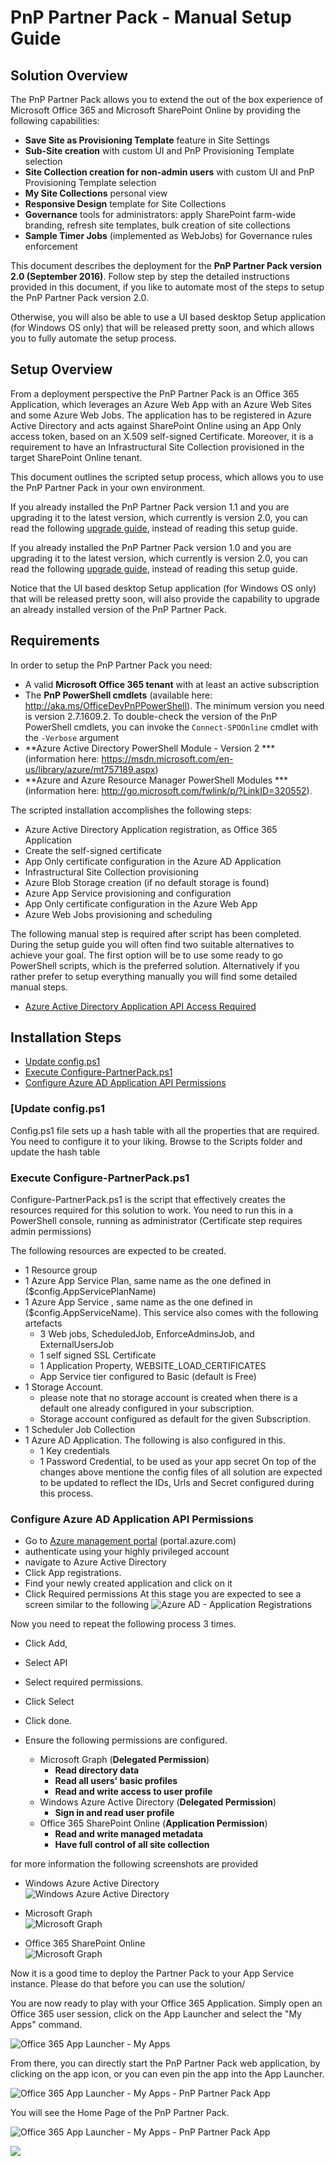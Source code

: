 # PnP Partner Pack - Manual Setup Guide

## Solution Overview
The PnP Partner Pack allows you to extend the out of the box experience of Microsoft Office 365 and Microsoft SharePoint Online by providing the following capabilities:
* **Save Site as Provisioning Template** feature in Site Settings
* **Sub-Site creation**  with custom UI and PnP Provisioning Template selection
* **Site Collection creation for non-admin users** with custom UI and PnP Provisioning Template selection
* **My Site Collections** personal view
* **Responsive Design** template for Site Collections
* **Governance** tools for administrators: apply SharePoint farm-wide branding, refresh site templates, bulk creation of site collections 
* **Sample Timer Jobs** (implemented as WebJobs) for Governance rules enforcement

This document describes the deployment for the **PnP Partner Pack version 2.0 (September 2016)**.
Follow step by step the detailed instructions provided in this document, if you like to automate most of the steps to setup the PnP Partner Pack version 2.0.

Otherwise, you will also be able to use a UI based desktop Setup application (for Windows OS only) that will be released pretty soon, and which allows you to fully automate the setup process.

## Setup Overview
From a deployment perspective the PnP Partner Pack is an Office 365 Application, which leverages an Azure Web App with an Azure Web Sites and some Azure Web Jobs. The application has to be registered in Azure Active Directory and acts against SharePoint Online using an App Only access token, based on an X.509 self-signed Certificate. Moreover, it is a requirement to have an Infrastructural Site Collection provisioned in the target SharePoint Online tenant.

This document outlines the scripted setup process, which allows you to use the PnP Partner Pack in your own environment.

If you already installed the PnP Partner Pack version 1.1 and you are upgrading it to the latest version, which currently is version 2.0, you can read the following <a href="./Upgrade-From-v1_1-to-v2_0.md">upgrade guide</a>, instead of reading this setup guide.

If you already installed the PnP Partner Pack version 1.0 and you are upgrading it to the latest version, which currently is version 2.0, you can read the following <a href="./Upgrade-From-v1_0-to-v2_0.md">upgrade guide</a>, instead of reading this setup guide.

Notice that the UI based desktop Setup application (for Windows OS only) that will be released pretty soon, will also provide the capability to upgrade an already installed version of the PnP Partner Pack.

## Requirements
In order to setup the PnP Partner Pack you need:
* A valid **Microsoft Office 365 tenant** with at least an active subscription
* The **PnP PowerShell cmdlets** (available here: http://aka.ms/OfficeDevPnPPowerShell). The minimum version you need is version 2.7.1609.2. To double-check the version of the PnP PowerShell cmdlets, you can invoke the `Connect-SPOOnline`  cmdlet with the `-Verbose` argument
*  **Azure Active Directory PowerShell Module - Version 2 *** (information here: https://msdn.microsoft.com/en-us/library/azure/mt757189.aspx) 
*  **Azure and Azure Resource Manager PowerShell Modules *** (information here: http://go.microsoft.com/fwlink/p/?LinkID=320552).

The scripted installation accomplishes the following steps:
* Azure Active Directory Application registration, as Office 365 Application
* Create the self-signed certificate
* App Only certificate configuration in the Azure AD Application
* Infrastructural Site Collection provisioning
* Azure Blob Storage creation (if no default storage is found)
* Azure App Service provisioning and configuration
* App Only certificate configuration in the Azure Web App
* Azure Web Jobs provisioning and scheduling

The following manual step is required after script has been completed.
During the setup guide you will often find two suitable alternatives to achieve your goal. The first option will be to use some ready to go PowerShell scripts, which is the preferred solution. Alternatively if you rather prefer to setup everything manually you will find some detailed manual steps.
* [Azure Active Directory Application API Access Required](#azureadapiaccess)

## Installation Steps
* [Update config.ps1](#configfile)
* [Execute Configure-PartnerPack.ps1](#partnerpackscript)
* [Configure Azure AD Application API Permissions](#aad-apipermissions)



<a name="configfile"></a> 
### [Update config.ps1
Config.ps1 file sets up a hash table with all the properties that are required. You need to configure it to your liking. 
Browse to the Scripts folder and update the hash table 

<a name="partnerpackscript"></a>
### Execute Configure-PartnerPack.ps1

Configure-PartnerPack.ps1 is the script that effectively creates the resources required for this solution to work.
You need to run this in a PowerShell console, running as administrator (Certificate step requires admin permissions)

The following resources are expected to be created.
- 1 Resource group
- 1 Azure App Service Plan, same name as the one defined in ($config.AppServicePlanName)
- 1 Azure App Service , same name as the one defined in ($config.AppServiceName). This service also comes with the following artefacts
    - 3 Web jobs, ScheduledJob, EnforceAdminsJob, and ExternalUsersJob 
    - 1 self signed SSL Certificate
    - 1 Application Property, WEBSITE_LOAD_CERTIFICATES
    - App Service tier configured to Basic (default is Free)
- 1 Storage Account.     
    - please note that no storage account is created when there is a default one already configured in your subscription.
    - Storage account configured as default for the given Subscription.
- 1 Scheduler Job Collection
- 1 Azure AD Application. The following is also configured in this.
    - 1 Key credentials
    - 1 Password Credential, to be used as your app secret
On top of the changes above mentione the config files of all solution are expected to be updated to reflect the IDs, Urls and Secret configured during this process.

<a name="aad-apipermissions"></a>
### Configure Azure AD Application API Permissions
- Go to [Azure management portal](http://portal.azure.com) (portal.azure.com)
- authenticate using your highly privileged account
- navigate to Azure Active Directory
- Click App registrations. 
- Find your newly created application and click on it 
- Click Required permissions 
At this stage you are expected to see a screen similar to the following
![Azure AD - Application Registrations](./Figures/ScriptedDeploy-Fig1-AzureADApplication.png)

Now you need to repeat the following process 3 times. 
- Click Add, 
- Select  API
- Select required permissions.
- Click Select
- Click done.  
- Ensure the following permissions are configured. 

    * Microsoft Graph (**Delegated Permission**)
      * **Read directory data**
      * **Read all users' basic profiles**
      * **Read and write access to user profile**
    * Windows Azure Active Directory (**Delegated Permission**)
      * **Sign in and read user profile**
    * Office 365 SharePoint Online (**Application Permission**)
      * **Read and write managed metadata**
      * **Have full control of all site collection**

for more information the following screenshots are provided
* Windows Azure Active Directory  
![Windows Azure Active Directory](./Figures/ScriptedDeploy-Fig2-AzureADPermissions.png)

* Microsoft Graph  
![Microsoft Graph](./Figures/ScriptedDeploy-Fig3-GraphRequiredPermissions.png)

* Office 365 SharePoint Online  
![Microsoft Graph](./Figures/ScriptedDeploy-Fig4-Office365Permissions.png)

Now it is a good time to deploy the Partner Pack to your App Service instance. Please do that before you can use the solution/

You are now ready to play with your Office 365 Application. Simply open an Office 365 user session, click on the App Launcher and select the "My Apps" command.

![Office 365 App Launcher - My Apps](./Figures/Fig-14-O365-App-Launcher.png)

From there, you can directly start the PnP Partner Pack web application, by clicking on the app icon, or you can even pin the app into the App Launcher.

![Office 365 App Launcher - My Apps - PnP Partner Pack App](./Figures/Fig-15-O365-PnP-Partner-Pack-App-Icon.png)

You will see the Home Page of the PnP Partner Pack.

![Office 365 App Launcher - My Apps - PnP Partner Pack App](./Figures/Fig-16-PnP-Partner-Pack-Home-Page.png)


<img src="https://telemetry.sharepointpnp.com/pnp-partner-pack/documentation/setup-guide" /> 
